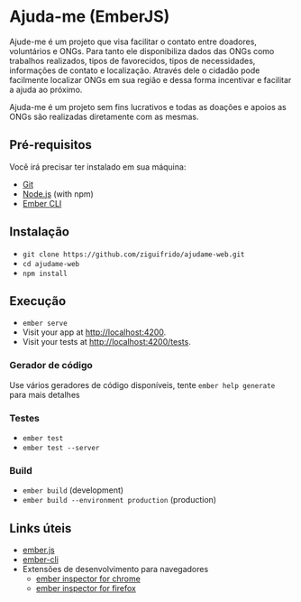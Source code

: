 # Ajuda-me (EmberJS)

Ajude-me é um projeto que visa facilitar o contato entre doadores, voluntários e ONGs. Para tanto ele disponibiliza dados das ONGs como trabalhos realizados, tipos de favorecidos, tipos de necessidades, informações de contato e localização. Através dele o cidadão pode facilmente localizar ONGs em sua região e dessa forma incentivar e facilitar a ajuda ao próximo.

Ajuda-me é um projeto sem fins lucrativos e todas as doações e apoios as ONGs são realizadas diretamente com as mesmas.

## Pré-requisitos

Você irá precisar ter instalado em sua máquina:

* [Git](https://git-scm.com/)
* [Node.js](https://nodejs.org/) (with npm)
* [Ember CLI](https://ember-cli.com/)

## Instalação

* `git clone https://github.com/ziguifrido/ajudame-web.git`
* `cd ajudame-web`
* `npm install`

## Execução

* `ember serve`
* Visit your app at [http://localhost:4200](http://localhost:4200).
* Visit your tests at [http://localhost:4200/tests](http://localhost:4200/tests).

### Gerador de código

Use vários geradores de código disponíveis, tente `ember help generate` para mais detalhes

### Testes

* `ember test`
* `ember test --server`

### Build

* `ember build` (development)
* `ember build --environment production` (production)

## Links úteis 

* [ember.js](https://emberjs.com/)
* [ember-cli](https://ember-cli.com/)
* Extensões de desenvolvimento para navegadores
  * [ember inspector for chrome](https://chrome.google.com/webstore/detail/ember-inspector/bmdblncegkenkacieihfhpjfppoconhi)
  * [ember inspector for firefox](https://addons.mozilla.org/en-US/firefox/addon/ember-inspector/)
